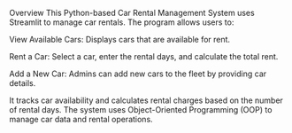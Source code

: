 Overview
This Python-based Car Rental Management System uses Streamlit to manage car rentals. The program allows users to:

View Available Cars: Displays cars that are available for rent.

Rent a Car: Select a car, enter the rental days, and calculate the total rent.

Add a New Car: Admins can add new cars to the fleet by providing car details.

It tracks car availability and calculates rental charges based on the number of rental days. The system uses Object-Oriented Programming (OOP) to manage car data and rental operations.